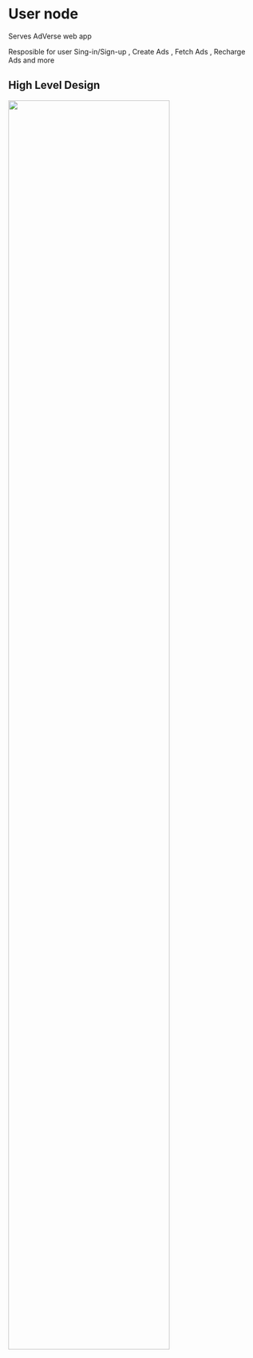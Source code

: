 <h1>User node </h1>
<p>Serves AdVerse web app </p>
<p>Resposible for user Sing-in/Sign-up , Create Ads , Fetch Ads , Recharge Ads and more</p>
<h2>High Level Design</h2>
<img src="https://github.com/Mac16661/AdVerseNode/blob/main/user-node.drawio.png" width="80%"/>
